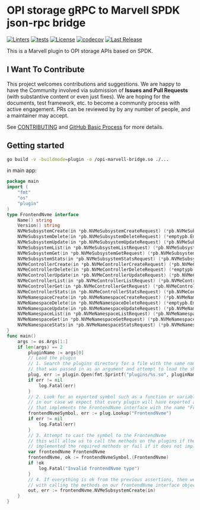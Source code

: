 # OPI storage gRPC to Marvell SPDK json-rpc bridge

[![Linters](https://github.com/opiproject/opi-marvell-bridge/actions/workflows/linters.yml/badge.svg)](https://github.com/opiproject/opi-marvell-bridge/actions/workflows/linters.yml)
[![tests](https://github.com/opiproject/opi-marvell-bridge/actions/workflows/go.yml/badge.svg)](https://github.com/opiproject/opi-marvell-bridge/actions/workflows/go.yml)
[![License](https://img.shields.io/github/license/opiproject/opi-marvell-bridge?style=flat-square&color=blue&label=License)](https://github.com/opiproject/opi-marvell-bridge/blob/master/LICENSE)
[![codecov](https://codecov.io/gh/opiproject/opi-marvell-bridge/branch/main/graph/badge.svg)](https://codecov.io/gh/opiproject/opi-marvell-bridge)
[![Last Release](https://img.shields.io/github/v/release/opiproject/opi-marvell-bridge?label=Latest&style=flat-square&logo=go)](https://github.com/opiproject/opi-marvell-bridge/releases)

This is a Marvell plugin to OPI storage APIs based on SPDK.

## I Want To Contribute

This project welcomes contributions and suggestions.  We are happy to have the Community involved via submission of **Issues and Pull Requests** (with substantive content or even just fixes). We are hoping for the documents, test framework, etc. to become a community process with active engagement.  PRs can be reviewed by by any number of people, and a maintainer may accept.

See [CONTRIBUTING](https://github.com/opiproject/opi/blob/main/CONTRIBUTING.md) and [GitHub Basic Process](https://github.com/opiproject/opi/blob/main/doc-github-rules.md) for more details.

## Getting started

```bash
go build -v -buildmode=plugin -o /opi-marvell-bridge.so ./...
```

 in main app:

```go
package main
import (
    "fmt"
    "os"
    "plugin"
)
type FrontendNvme interface
    Name() string
    Version() string
    NVMeSubsystemCreate(in *pb.NVMeSubsystemCreateRequest) (*pb.NVMeSubsystem, error)
    NVMeSubsystemDelete(in *pb.NVMeSubsystemDeleteRequest) (*emptypb.Empty, error)
    NVMeSubsystemUpdate(in *pb.NVMeSubsystemUpdateRequest) (*pb.NVMeSubsystem, error)
    NVMeSubsystemList(in *pb.NVMeSubsystemListRequest) (*pb.NVMeSubsystemListResponse, error)
    NVMeSubsystemGet(in *pb.NVMeSubsystemGetRequest) (*pb.NVMeSubsystem, error)
    NVMeSubsystemStats(in *pb.NVMeSubsystemStatsRequest) (*pb.NVMeSubsystemStatsResponse, error)
    NVMeControllerCreate(in *pb.NVMeControllerCreateRequest) (*pb.NVMeController, error)
    NVMeControllerDelete(in *pb.NVMeControllerDeleteRequest) (*emptypb.Empty, error)
    NVMeControllerUpdate(in *pb.NVMeControllerUpdateRequest) (*pb.NVMeController, error)
    NVMeControllerList(in *pb.NVMeControllerListRequest) (*pb.NVMeControllerListResponse, error)
    NVMeControllerGet(in *pb.NVMeControllerGetRequest) (*pb.NVMeController, error)
    NVMeControllerStats(in *pb.NVMeControllerStatsRequest) (*pb.NVMeControllerStatsResponse, error)
    NVMeNamespaceCreate(in *pb.NVMeNamespaceCreateRequest) (*pb.NVMeNamespace, error)
    NVMeNamespaceDelete(in *pb.NVMeNamespaceDeleteRequest) (*emptypb.Empty, error)
    NVMeNamespaceUpdate(in *pb.NVMeNamespaceUpdateRequest) (*pb.NVMeNamespace, error)
    NVMeNamespaceList(in *pb.NVMeNamespaceListRequest) (*pb.NVMeNamespaceListResponse, error)
    NVMeNamespaceGet(in *pb.NVMeNamespaceGetRequest) (*pb.NVMeNamespace, error)
    NVMeNamespaceStats(in *pb.NVMeNamespaceStatsRequest) (*pb.NVMeNamespaceStatsResponse, error)
}
func main()
    args := os.Args[1:]
    if len(args) == 2
        pluginName := args[0]
        // Load the plugin
        // 1. Search the plugins directory for a file with the same name as the pluginName
        // that was passed in as an argument and attempt to load the shared object file.
        plug, err := plugin.Open(fmt.Sprintf("plugins/%s.so", pluginName))
        if err != nil
            log.Fatal(err)
        }
        // 2. Look for an exported symbol such as a function or variable
        // in our case we expect that every plugin will have exported a single struct
        // that implements the FrontendNvme interface with the name "FrontendNvme"
        frontendNvmeSymbol, err := plug.Lookup("FrontendNvme")
        if err != nil
            log.Fatal(err)
        }
        // 3. Attempt to cast the symbol to the FrontendNvme
        // this will allow us to call the methods on the plugins if the plugin
        // implemented the required methods or fail if it does not implement it.
        var frontendNvme FrontendNvme
        frontendNvme, ok := frontendNvmeSymbol.(FrontendNvme)
        if !ok
            log.Fatal("Invalid frontendNvme type")
        }
        // 4. If everything is ok from the previous assertions, then we can proceed
        // with calling the methods on our frontendNvme interface object
        out, err := frontendNvme.NVMeSubsystemCreate(in)
    }
}
```
